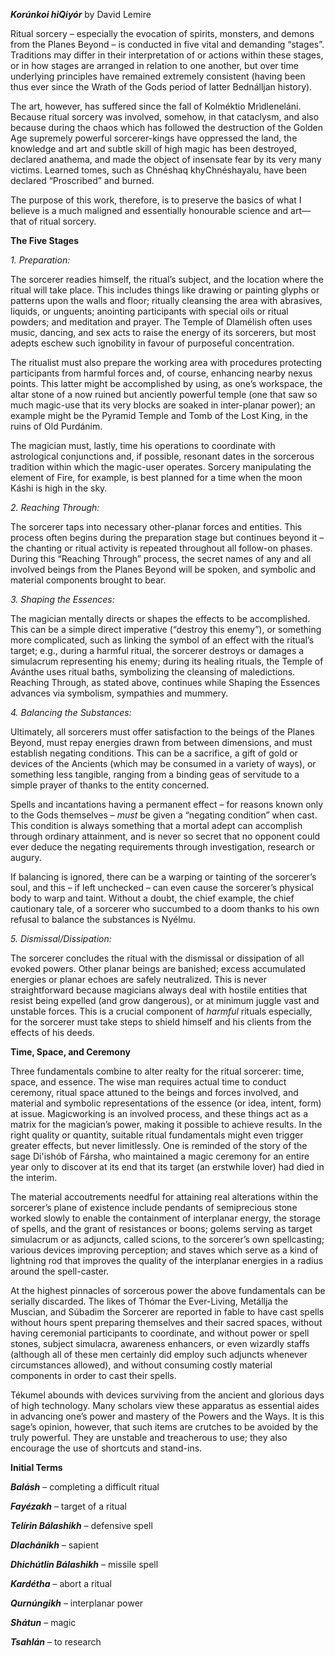 **_Korúnkoi hiQiyór_**
by David Lemire

Ritual sorcery – especially the evocation of spirits, monsters, and demons from the Planes Beyond – is conducted in five vital and demanding “stages”. Traditions may differ in their interpretation of or actions within these stages, or in how stages are arranged in relation to one another, but over time underlying principles have remained extremely consistent (having been thus ever since the Wrath of the Gods period of latter Bednálljan history).

The art, however, has suffered since the fall of Kolméktio Mrìdleneláni. Because ritual sorcery was involved, somehow, in that cataclysm, and also because during the chaos which has followed the destruction of the Golden Age supremely powerful sorcerer-kings have oppressed the land, the knowledge and art and subtle skill of high magic has been destroyed, declared anathema, and made the object of insensate fear by its very many victims. Learned tomes, such as Chnéshaq khyChnéshayalu, have been declared “Proscribed” and burned.

The purpose of this work, therefore, is to preserve the basics of what I believe is a much maligned and essentially honourable science and art—that of ritual sorcery.

**The Five Stages**

_1. Preparation:_

The sorcerer readies himself, the ritual’s subject, and the location where the ritual will take place. This includes things like drawing or painting glyphs or patterns upon the walls and floor; ritually cleansing the area with abrasives, liquids, or unguents; anointing participants with special oils or ritual powders; and meditation and prayer. The Temple of Dlamélish often uses music, dancing, and sex acts to raise the energy of its sorcerers, but most adepts eschew such ignobility in favour of purposeful concentration.

The ritualist must also prepare the working area with procedures protecting participants from harmful forces and, of course, enhancing nearby nexus points. This latter might be accomplished by using, as one’s workspace, the altar stone of a now ruined but anciently powerful temple (one that saw so much magic-use that its very blocks are soaked in inter-planar power); an example might be the Pyramid Temple and Tomb of the Lost King, in the ruins of Old Purdánim.

The magician must, lastly, time his operations to coordinate with astrological conjunctions and, if possible, resonant dates in the sorcerous tradition within which the magic-user operates. Sorcery manipulating the element of Fire, for example, is best planned for a time when the moon Káshi is high in the sky.

_2. Reaching Through:_

The sorcerer taps into necessary other-planar forces and entities. This process often begins during the preparation stage but continues beyond it – the chanting or ritual activity is repeated throughout all follow-on phases. During this “Reaching Through” process, the secret names of any and all involved beings from the Planes Beyond will be spoken, and symbolic and material components brought to bear.

_3. Shaping the Essences:_

The magician mentally directs or shapes the effects to be accomplished. This can be a simple direct imperative (“destroy this enemy”), or something more complicated, such as linking the symbol of an effect with the ritual’s target; e.g., during a harmful ritual, the sorcerer destroys or damages a simulacrum representing his enemy; during its healing rituals, the Temple of Avánthe uses ritual baths, symbolizing the cleansing of maledictions. Reaching Through, as stated above, continues while Shaping the Essences advances via symbolism, sympathies and mummery.

_4. Balancing the Substances:_

Ultimately, all sorcerers must offer satisfaction to the beings of the Planes Beyond, must repay energies drawn from between dimensions, and must establish negating conditions. This can be a sacrifice, a gift of gold or devices of the Ancients (which may be consumed in a variety of ways), or something less tangible, ranging from a binding geas of servitude to a simple prayer of thanks to the entity concerned.

Spells and incantations having a permanent effect – for reasons known only to the Gods themselves – _must_ be given a “negating condition” when cast. This condition is always something that a mortal adept can accomplish through ordinary attainment, and is never so secret that no opponent could ever deduce the negating requirements through investigation, research or augury.

If balancing is ignored, there can be a warping or tainting of the sorcerer’s soul, and this – if left unchecked – can even cause the sorcerer’s physical body to warp and taint. Without a doubt, the chief example, the chief cautionary tale, of a sorcerer who succumbed to a doom thanks to his own refusal to balance the substances is Nyélmu.

_5. Dismissal/Dissipation:_

The sorcerer concludes the ritual with the dismissal or dissipation of all evoked powers. Other planar beings are banished; excess accumulated energies or planar echoes are safely neutralized. This is never straightforward because magicians always deal with hostile entities that resist being expelled (and grow dangerous), or at minimum juggle vast and unstable forces. This is a crucial component of _harmful_ rituals especially, for the sorcerer must take steps to shield himself and his clients from the effects of his deeds.

**Time, Space, and Ceremony**

Three fundamentals combine to alter realty for the ritual sorcerer: time, space, and essence. The wise man requires actual time to conduct ceremony, ritual space attuned to the beings and forces involved, and material and symbolic representations of the essence (or idea, intent, form) at issue. Magicworking is an involved process, and these things act as a matrix for the magician’s power, making it possible to achieve results. In the right quality or quantity, suitable ritual fundamentals might even trigger greater effects, but never limitlessly. One is reminded of the story of the sage Di'ishób of Fársha, who maintained a magic ceremony for an entire year only to discover at its end that its target (an erstwhile lover) had died in the interim.

The material accoutrements needful for attaining real alterations within the sorcerer’s plane of existence include pendants of semiprecious stone worked slowly to enable the containment of interplanar energy, the storage of spells, and the grant of resistances or boons; golems serving as target simulacrum or as adjuncts, called scions, to the sorcerer’s own spellcasting; various devices improving perception; and staves which serve as a kind of lightning rod that improves the quality of the interplanar energies in a radius around the spell-caster.

At the highest pinnacles of sorcerous power the above fundamentals can be serially discarded. The likes of Thómar the Ever-Living, Metállja the Muscian, and Súbadim the Sorcerer are reported in fable to have cast spells without hours spent preparing themselves and their sacred spaces, without having ceremonial participants to coordinate, and without power or spell stones, subject simulacra, awareness enhancers, or even wizardly staffs (although all of these men certainly did employ such adjuncts whenever circumstances allowed), and without consuming costly material components in order to cast their spells.

Tékumel abounds with devices surviving from the ancient and glorious days of high technology. Many scholars view these apparatus as essential aides in advancing one’s power and mastery of the Powers and the Ways. It is this sage’s opinion, however, that such items are crutches to be avoided by the truly powerful. They are unstable and treacherous to use; they also encourage the use of shortcuts and stand-ins.

**Initial Terms**

**_Balásh_** – completing a difficult ritual

**_Fayézakh_** – target of a ritual

**_Telírin Bálashikh_** – defensive spell

**_Dlachánikh_** – sapient

**_Dhichútlin Bálashikh_** – missile spell

**_Kardétha_** – abort a ritual

**_Qurnúngikh_** – interplanar power

**_Shátun_** – magic

**_Tsahlán_** – to research